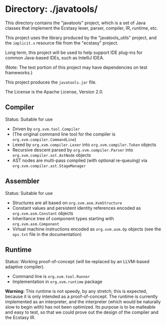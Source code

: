 # Directory: ./javatools/ #

This directory contains the "javatools" project, which is a
set of Java classes that implement the Ecstasy lexer, parser,
compiler, IR, runtime, etc.

This project uses the library produced by the "javatools_utils" project,
and the `implicit.x` resource file from the "ecstasy" project.

Long term, this project will be used to help support IDE
plug-ins for common Java-based IDEs, such as IntelliJ IDEA.

(Note: The test portion of this project may have dependencies
on test frameworks.) 

This project produces the `javatools.jar` file.

The License is the Apache License, Version 2.0. 

## Compiler

Status: Suitable for use

* Driven by `org.xvm.tool.Compiler`
* (The original command line tool for the compiler is
  `org.xvm.compiler.CommandLine`)
* Lexed by `org.xvm.compiler.Lexer` into
  `org.xvm.compiler.Token` objects
* Recursive descent parsed by `org.xvm.compiler.Parser` into
  `org.xvm.compiler.ast.AstNode` objects
* AST nodes are multi-pass compiled (with optional re-queuing)
  via `org.xvm.compiler.ast.StageManager`

## Assembler

Status: Suitable for use

* Structures are all based on `org.xvm.asm.XvmStructure`
* Constant values and persistent identity references encoded
  as `org.xvm.asm.Constant` objects
* Inheritance tree of component types starting with
  `org.xvm.asm.Component`
* Virtual machine instructions encoded as `org.xvm.asm.Op`
  objects (see the `ops.txt` file in the documentation)

## Runtime

Status: Working proof-of-concept (will be replaced by an
LLVM-based adaptive compiler).

* Command line is `org.xvm.tool.Runner`
* Implementation in `org.xvm.runtime` package

**Warning:** This runtime is not speedy, by any stretch; this
is expected, because it is only intended as a proof-of-concept.
The runtime is currently implemented as an interpreter, and
the interpreter (which would be naturally slow to begin with)
has not been optimized. Its purpose is to be malleable and easy
to test, so that we could prove out the design of the compiler
and the Ecstasy IR.
